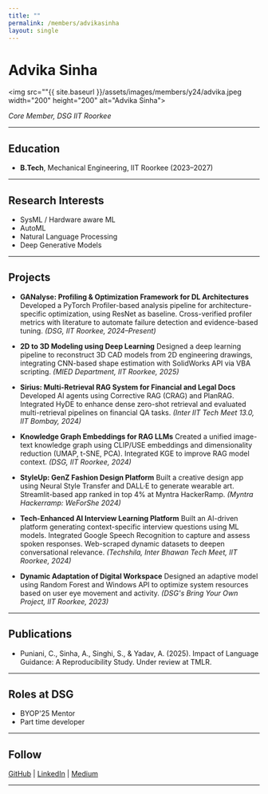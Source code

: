 ```yaml
---
title: ""
permalink: /members/advikasinha
layout: single
---
```


# Advika Sinha

<img src=""{{ site.baseurl }}/assets/images/members/y24/advika.jpeg width="200" height="200" alt="Advika Sinha">

_Core Member, DSG IIT Roorkee_

---

## Education

- **B.Tech**, Mechanical Engineering, IIT Roorkee (2023–2027)

---

## Research Interests

- SysML / Hardware aware ML
- AutoML
- Natural Language Processing
- Deep Generative Models

---

## Projects

- **GANalyse: Profiling & Optimization Framework for DL Architectures**
  Developed a PyTorch Profiler-based analysis pipeline for architecture-specific optimization, using ResNet as baseline. Cross-verified profiler metrics with literature to automate failure detection and evidence-based tuning. _(DSG, IIT Roorkee, 2024–Present)_

- **2D to 3D Modeling using Deep Learning**
  Designed a deep learning pipeline to reconstruct 3D CAD models from 2D engineering drawings, integrating CNN-based shape estimation with SolidWorks API via VBA scripting. _(MIED Department, IIT Roorkee, 2025)_

- **Sirius: Multi-Retrieval RAG System for Financial and Legal Docs**
  Developed AI agents using Corrective RAG (CRAG) and PlanRAG. Integrated HyDE to enhance dense zero-shot retrieval and evaluated multi-retrieval pipelines on financial QA tasks. _(Inter IIT Tech Meet 13.0, IIT Bombay, 2024)_

- **Knowledge Graph Embeddings for RAG LLMs**
  Created a unified image-text knowledge graph using CLIP/USE embeddings and dimensionality reduction (UMAP, t-SNE, PCA). Integrated KGE to improve RAG model context. _(DSG, IIT Roorkee, 2024)_

- **StyleUp: GenZ Fashion Design Platform**
  Built a creative design app using Neural Style Transfer and DALL·E to generate wearable art. Streamlit-based app ranked in top 4% at Myntra HackerRamp. _(Myntra Hackerramp: WeForShe 2024)_

- **Tech-Enhanced AI Interview Learning Platform**
  Built an AI-driven platform generating context-specific interview questions using ML models. Integrated Google Speech Recognition to capture and assess spoken responses. Web-scraped dynamic datasets to deepen conversational relevance. _(Techshila, Inter Bhawan Tech Meet, IIT Roorkee, 2024)_

- **Dynamic Adaptation of Digital Workspace**
  Designed an adaptive model using Random Forest and Windows API to optimize system resources based on user eye movement and activity. _(DSG's Bring Your Own Project, IIT Roorkee, 2023)_

---

## Publications

- Puniani, C., Sinha, A., Singhi, S., & Yadav, A. (2025). Impact of Language Guidance: A Reproducibility Study. Under review at TMLR.

---

## Roles at DSG

- BYOP'25 Mentor
- Part time developer

---

## Follow

[GitHub](https://github.com/advikasinha) | [LinkedIn](https://www.linkedin.com/in/advika-sinha/) | [Medium](https://medium.com/@advika9shilpi)

---
